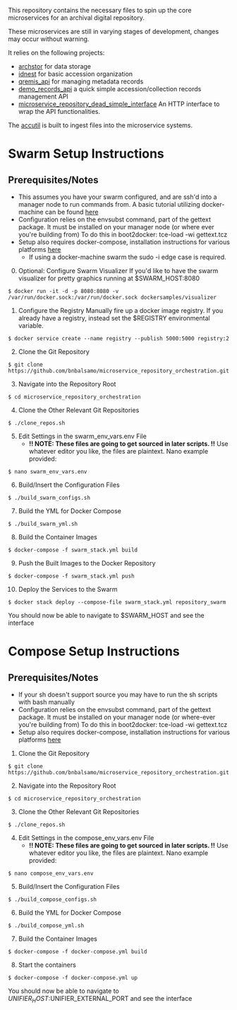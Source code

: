This repository contains the necessary files to spin up the core microservices for an archival digital repository.

These microservices are still in varying stages of development, changes may occur without warning.

It relies on the following projects:

- [archstor](https://github.com/bnbalsamo/archstor) for data storage
- [idnest](https://github.com/uchicago-library/idnest) for basic accession organization
- [qremis_api](https://github.com/bnbalsamo/qremis_api) for managing metadata records
- [demo_records_api](https://github.com/bnbalsamo/demo_records_api) a quick simple accession/collection records management API
- [microservice_repository_dead_simple_interface](https://github.com/bnbalsamo/microservice_repository_dead_simple_interface) An HTTP interface to wrap the API functionalities.

The [accutil](https://github.com/bnbalsamo/qremis_accutil) is built to ingest files into the microservice systems.

# Swarm Setup Instructions
## Prerequisites/Notes
- This assumes you have your swarm configured, and are ssh'd into a manager node to run commands from. A basic tutorial utilizing docker-machine can be found [here](https://docs.docker.com/engine/swarm/swarm-tutorial/create-swarm/)
- Configuration relies on the envsubst command, part of the gettext package. It must be installed on your manager node (or where ever you're building from) To do this in boot2docker: tce-load -wi gettext.tcz
- Setup also requires docker-compose, installation instructions for various platforms [here](https://docs.docker.com/compose/install/)
    - If using a docker-machine swarm the sudo -i edge case is required.

0. Optional: Configure Swarm Visualizer
If you'd like to have the swarm visualizer
for pretty graphics running at $SWARM_HOST:8080
```
$ docker run -it -d -p 8080:8080 -v /var/run/docker.sock:/var/run/docker.sock dockersamples/visualizer
```

1. Configure the Registry
Manually fire up a docker image registry. If you already have a registry,
instead set the $REGISTRY environmental variable.
```
$ docker service create --name registry --publish 5000:5000 registry:2
```

2. Clone the Git Repository
```
$ git clone https://github.com/bnbalsamo/microservice_repository_orchestration.git
```

3. Navigate into the Repository Root
```
$ cd microservice_repository_orchestration
```

4. Clone the Other Relevant Git Repositories
```
$ ./clone_repos.sh
```

5. Edit Settings in the swarm_env_vars.env File
     - **!! NOTE: These files are going to get sourced in later scripts. !!**
Use whatever editor you like, the files are plaintext. Nano example provided:
```
$ nano swarm_env_vars.env
```

6. Build/Insert the Configuration Files
```
$ ./build_swarm_configs.sh
```

7. Build the YML for Docker Compose
```
$ ./build_swarm_yml.sh
```

8. Build the Container Images
```
$ docker-compose -f swarm_stack.yml build
```

9. Push the Built Images to the Docker Repository
```
$ docker-compose -f swarm_stack.yml push
```

10. Deploy the Services to the Swarm
```
$ docker stack deploy --compose-file swarm_stack.yml repository_swarm
```
You should now be able to navigate to $SWARM_HOST and see the interface

# Compose Setup Instructions
## Prerequisites/Notes
- If your sh doesn't support source you may have to run the sh scripts with bash manually
- Configuration relies on the envsubst command, part of the gettext package. It must be installed on your manager node (or where-ever you're building from) To do this in boot2docker: tce-load -wi gettext.tcz
- Setup also requires docker-compose, installation instructions for various platforms [here](https://docs.docker.com/compose/install/)

1. Clone the Git Repository
```
$ git clone https://github.com/bnbalsamo/microservice_repository_orchestration.git
```

2. Navigate into the Repository Root
```
$ cd microservice_repository_orchestration
```

3. Clone the Other Relevant Git Repositories
```
$ ./clone_repos.sh
```

4. Edit Settings in the compose_env_vars.env File
    - **!! NOTE: These files are going to get sourced in later scripts. !!**
Use whatever editor you like, the files are plaintext. Nano example provided:
```
$ nano compose_env_vars.env
```

5. Build/Insert the Configuration Files
```
$ ./build_compose_configs.sh
```

6. Build the YML for Docker Compose
```
$ ./build_compose_yml.sh
```

7. Build the Container Images
```
$ docker-compose -f docker-compose.yml build
```

8. Start the containers
```
$ docker-compose -f docker-compose.yml up
```
You should now be able to navigate to $UNIFIER_HOST:$UNIFIER_EXTERNAL_PORT
and see the interface 
